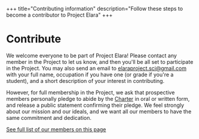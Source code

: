 +++
title="Contributing information"
description="Follow these steps to become a contributor to Project Elara"
+++

# Contribute

We welcome everyone to be part of Project Elara! Please contact any member in the Project to let us know, and then you'll be all set to participate in the Project. You may also send an email to <elaraproject.sci@gmail.com> with your full name, occupation if you have one (or grade if you're a student), and a short description of your interest in contributing.

However, for full membership in the Project, we ask that prospective members personally pledge to abide by the [Charter](@/charter.md) in oral or written form, and release a public statement confirming their pledge. We feel strongly about our mission and our ideals, and we want all our members to have the same commitment and dedication.

[See full list of our members on this page](@/contributors-list.md)
